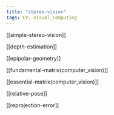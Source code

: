 ```yaml
---
title: "stereo-vision"
tags: CV, visual_computing 
---
```


[[simple-stereo-vision]]

[[depth-estimation]]

[[epipolar-geometry]]

[[fundamental-matrix(computer_vision)]]

[[essential-matrix(computer_vision)]]

[[relative-pose]]

[[reprojection-error]]

